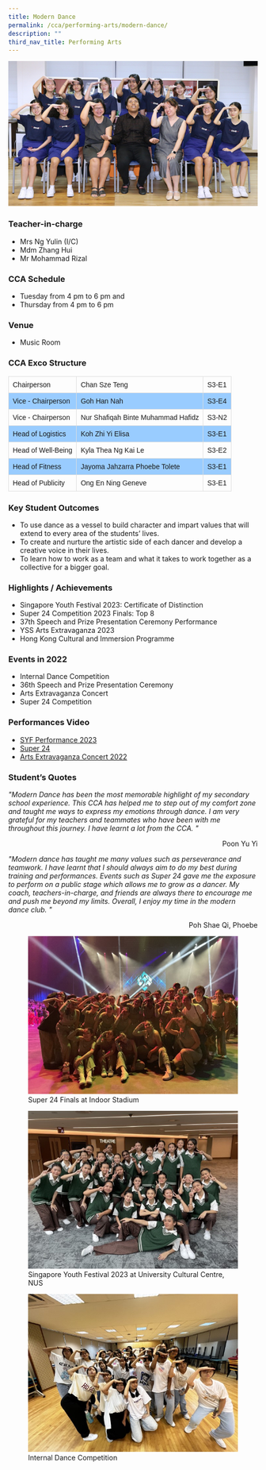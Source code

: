 ```yaml
---
title: Modern Dance
permalink: /cca/performing-arts/modern-dance/
description: ""
third_nav_title: Performing Arts
---
```

![](/images/StudDevelopment/CCAs/PerformingArts/ModernDance/modern%20dance_2023.JPG)

### Teacher-in-charge
* Mrs Ng Yulin (I/C)
* Mdm Zhang Hui
* Mr Mohammad Rizal

### CCA Schedule
* Tuesday from 4 pm to 6 pm and
* Thursday from 4 pm to 6 pm

### Venue
* Music Room

### CCA Exco Structure

<style>
table {
  font-family: arial, sans-serif;
  border-collapse: collapse;
  width: 100%;
}

td, th {
  border: 1px solid #dddddd;
  text-align: left;
  padding: 8px;
}

tr:nth-child(even) {
  background-color: #99ccff;
}
</style>


|  | |  |
| -------- | -------- | -------- |
| Chairperson     | Chan Sze Teng     | S3-E1    |
| Vice - Chairperson    | Goh Han Nah      | S3-E4   |
| Vice - Chairperson    | Nur Shafiqah Binte Muhammad Hafidz     | S3-N2  |
| Head of Logistics    | 	Koh Zhi Yi Elisa      | S3-E1  |
| Head of Well-Being    | Kyla Thea Ng Kai Le      | S3-E2  |
| Head of Fitness    | Jayoma Jahzarra Phoebe Tolete      | S3-E1  |
| Head of Publicity    | Ong En Ning Geneve      | S3-E1  |


### Key Student Outcomes

* To use dance as a vessel to build character and impart values that will extend to every area of the students’ lives.
* To create and nurture the artistic side of each dancer and develop a creative voice in their lives.
* To learn how to work as a team and what it takes to work together as a collective for a bigger goal.

### Highlights / Achievements

* Singapore Youth Festival 2023: Certificate of Distinction
* Super 24 Competition 2023 Finals: Top 8 
* 37th Speech and Prize Presentation Ceremony Performance
* YSS Arts Extravaganza 2023
* Hong Kong Cultural and Immersion Programme


### Events in 2022

* Internal Dance Competition
* 36th Speech and Prize Presentation Ceremony
* Arts Extravaganza Concert
* Super 24 Competition

### Performances Video

* [SYF Performance 2023](https://youtu.be/yWrNfyERd6s)
* [Super 24](https://youtu.be/kimEIwDD2Iw)
* [Arts Extravaganza Concert 2022](https://youtu.be/F8NTEbUV2K4)

### Student’s Quotes

*"Modern Dance has been the most memorable highlight of my secondary school experience. This CCA has helped me to step out of my comfort zone and taught me ways to express my emotions through dance. I am very grateful for my teachers and teammates who have been with me throughout this journey. I have learnt a lot from the CCA. "*
<div style="text-align:right">Poon Yu Yi</div>

*"Modern dance has taught me many values such as perseverance and teamwork. I have learnt that I should always aim to do my best during training and performances. Events such as Super 24 gave me the exposure to perform on a public stage which allows me to grow as a dancer. My coach, teachers-in-charge, and friends are always there to encourage me and push me beyond my limits. Overall, I enjoy my time in the modern dance club. "*

<div style="text-align:right">Poh Shae Qi, Phoebe</div>

<figure><img src="/images/StudDevelopment/CCAs/PerformingArts/ModernDance/2023/super%2024%20finals%20at%20indoor%20stadium.jpg"><figcaption>Super 24 Finals at Indoor Stadium</figcaption></figure>

<figure><img src="/images/StudDevelopment/CCAs/PerformingArts/ModernDance/2023/singapore%20youth%20festival%202023%20at%20university%20cultural%20centre,%20nus.jpg"><figcaption>Singapore Youth Festival 2023 at University Cultural Centre, NUS</figcaption></figure>

<figure><img src="/images/StudDevelopment/CCAs/PerformingArts/ModernDance/2023/internal%20dance%20competition.jpg"><figcaption>Internal Dance Competition</figcaption></figure>